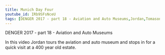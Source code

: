 ```yaml
---
title: Munich Day Four
youtube_id: IRb9SFsNceU
tags: [DENGER 2017 - part 18 - Aviation and Auto Museums,Jordan,Tomasone,Jordan Tomasone,Days Off With Jordan,Days off,canadian vlogger,canadian travel vlogger,inspirational content,adventure lifestyle,germany,DENGER 2017,munich,auto museum,museum,aviation,touring the aviation museum in munich,munich palace,munich grand estate,touring the grand estate in munich,canadian travels to germany]
---
```

DENGER 2017 - part 18 - Aviation and Auto Museums

In this video Jordan tours the aviation and auto museum and stops in for a quick visit at a 400 year old estate.
